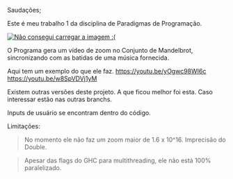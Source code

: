 Saudações;

Este é meu trabalho 1 da disciplina de Paradigmas de Programação.

[![Não consegui carregar a imagem :(](https://i.imgur.com/7i8F4R7.png)](https://youtu.be/3HhPy7bERLY)

O Programa gera um vídeo de zoom no Conjunto de Mandelbrot, sincronizando com as batidas de uma música fornecida.

Aqui tem um exemplo do que ele faz. https://youtu.be/yOgwc98WI6c https://youtu.be/w8SpVDVj1yM

Existem outras versões deste projeto. A que ficou melhor foi esta. Caso interessar estão nas outras branchs.

Inputs de usuário se encontram dentro do código.

Limitações:

> No momento ele não faz um zoom maior de 1.6 x 10^16. Imprecisão do Double.

> Apesar das flags do GHC para multithreading, ele não está 100% paralelizado.

  
